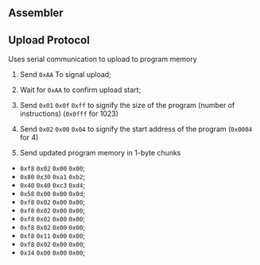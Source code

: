 ## Assembler

## Upload Protocol

Uses serial communication to upload to program memory

1. Send `0xAA` To signal upload;
2. Wait for `0xAA` to confirm upload start;

3. Send `0x01` `0x0f` `0xff` to signify the size of the program (number of instructions) (`0x0fff` for 1023)
4. Send `0x02` `0x00` `0x04` to signify the start address of the program (`0x0004` for 4)

5. Send updated program memory in 1-byte chunks

- `0xf8` `0x02` `0x00` `0x00`;
- `0x80` `0x30` `0xa1` `0xb2`;
- `0x40` `0x40` `0xc3` `0xd4`;
- `0x58` `0x00` `0x00` `0x0d`;
- `0xf8` `0x02` `0x00` `0x00`;
- `0xf8` `0x02` `0x00` `0x00`;
- `0xf8` `0x02` `0x00` `0x00`;
- `0xf8` `0x02` `0x00` `0x00`;
- `0xf8` `0x11` `0x00` `0x00`;
- `0xf8` `0x02` `0x00` `0x00`;
- `0x34` `0x00` `0x00` `0x00`;
